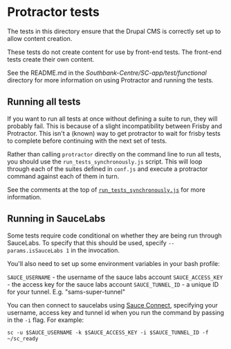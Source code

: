 # Protractor tests

The tests in this directory ensure that the Drupal CMS is correctly set up to allow content creation.

These tests do not create content for use by front-end tests. The front-end tests create their own content.

See the README.md in the *Southbank-Centre/SC-app/test/functional* directory for more information on using Protractor and running the tests.

## Running all tests

If you want to run all tests at once without defining a suite to run, they will probably fail. This is because of a slight incompatibility between Frisby and Protractor. This isn't a (known) way to get protractor to wait for frisby tests to complete before continuing with the next set of tests.

Rather than calling `protractor` directly on the command line to run all tests, you should use the `run_tests_synchronously.js` script. This will loop through each of the suites defined in `conf.js` and execute a protractor command against each of them in turn.

See the comments at the top of [`run_tests_synchronously.js`](https://github.com/Southbank-Centre/southbankcentre.org-CMS/blob/master/test/functional/run_suites_synchronously.js) for more information.

## Running in SauceLabs

Some tests require code conditional on whether they are being run through SauceLabs. To specify that this should be used, specify `--params.isSauceLabs 1` in the invocation.

You'll also need to set up some environment variables in your bash profile:

`SAUCE_USERNAME` - the username of the sauce labs account
`SAUCE_ACCESS_KEY` - the access key for the sauce labs account
`SAUCE_TUNNEL_ID` - a unique ID for your tunnel. E.g. "sams-super-tunnel"

You can then connect to saucelabs using [Sauce Connect](https://docs.saucelabs.com/reference/sauce-connect/), specifying your username, access key and tunnel id when you run the command by passing in the `-i` flag. For example:

`sc -u $SAUCE_USERNAME -k $SAUCE_ACCESS_KEY -i $SAUCE_TUNNEL_ID -f ~/sc_ready`